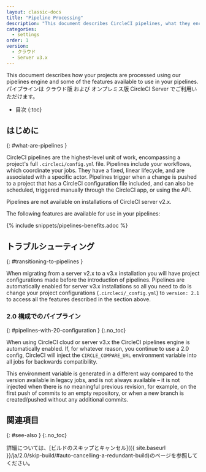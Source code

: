 ```yaml
---
layout: classic-docs
title: "Pipeline Processing"
description: "This document describes CircleCI pipelines, what they encompass, and some features available to use in your pipelines"
categories:
  - settings
order: 1
version:
  - クラウド
  - Server v3.x
---
```


This document describes how your projects are processed using our pipelines engine and some of the features available to use in your pipelines. パイプラインは クラウド版 および オンプレミス版 CircleCI Server でご利用いただけます。

* 目次
{:toc}

## はじめに
{: #what-are-pipelines }

CircleCI pipelines are the highest-level unit of work, encompassing a project's full `.circleci/config.yml` file. Pipelines include your workflows, which coordinate your jobs. They have a fixed, linear lifecycle, and are associated with a specific actor. Pipelines trigger when a change is pushed to a project that has a CircleCI configuration file included, and can also be scheduled, triggered manually through the CircleCI app, or using the API.

Pipelines are not available on installations of CircleCI server v2.x.

The following features are available for use in your pipelines:

{% include snippets/pipelines-benefits.adoc %}

## トラブルシューティング
{: #transitioning-to-pipelines }

When migrating from a server v2.x to a v3.x installation you will have project configurations made before the introduction of pipelines. Pipelines are automatically enabled for server v3.x installations so all you need to do is change your project configurations (`.circleci/_config.yml`) to `version: 2.1` to access all the features described in the section above.

### 2.0 構成でのパイプライン
{: #pipelines-with-20-configuration }
{:.no_toc}

When using CircleCI cloud or server v3.x the CircleCI pipelines engine is automatically enabled. If, for whatever reason, you continue to use a 2.0 config, CircleCI will inject the `CIRCLE_COMPARE_URL` environment variable into all jobs for backwards compatibility.

This environment variable is generated in a different way compared to the version available in legacy jobs, and is not always available – it is not injected when there is no meaningful previous revision, for example, on the first push of commits to an empty repository, or when a new branch is created/pushed without any additional commits.

## 関連項目
{: #see-also }
{:.no_toc}

詳細については、[ビルドのスキップとキャンセル]({{ site.baseurl }}/ja/2.0/skip-build/#auto-cancelling-a-redundant-build)のページを参照してください。
